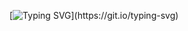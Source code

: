 [![Typing SVG](https://readme-typing-svg.herokuapp.com?font=Fira+Code&pause=1000&color=000000&width=435&lines=soon...)](https://git.io/typing-svg)
